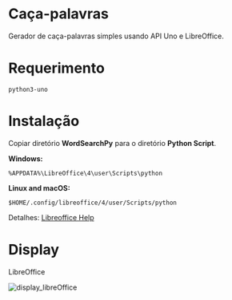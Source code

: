 # Caça-palavras

Gerador de caça-palavras simples usando API Uno e LibreOffice.

# Requerimento

    python3-uno

# Instalação

Copiar diretório **WordSearchPy** para o diretório **Python Script**.

**Windows:** 

`%APPDATA%\LibreOffice\4\user\Scripts\python`

**Linux and macOS:**

`$HOME/.config/libreoffice/4/user/Scripts/python`

Detalhes: [Libreoffice Help](https://help.libreoffice.org/6.3/en-US/text/sbasic/python/main0000.html)

# Display

LibreOffice

![display_libreOffice](https://github.com/jpenrici/Word_Search_generator/blob/master/VBA_WordSearch/display/display_libreOffice.png)
